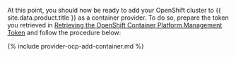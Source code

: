 At this point, you should now be ready to add your OpenShift cluster to
{{ site.data.product.title }} as a container provider. To do so, prepare the token you
retrieved in [Retrieving the OpenShift Container Platform Management Token](#retrieving-the-openshift-container-platform-management-token) and follow the
procedure below:

{% include provider-ocp-add-container.md %}
